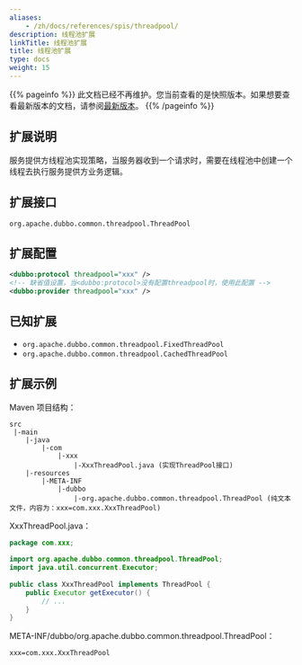 ```yaml
---
aliases:
    - /zh/docs/references/spis/threadpool/
description: 线程池扩展
linkTitle: 线程池扩展
title: 线程池扩展
type: docs
weight: 15
---
```




{{% pageinfo %}} 此文档已经不再维护。您当前查看的是快照版本。如果想要查看最新版本的文档，请参阅[最新版本](/zh-cn/overview/mannual/java-sdk/reference-manual/spi/description/threadpool/)。
{{% /pageinfo %}}

## 扩展说明

服务提供方线程池实现策略，当服务器收到一个请求时，需要在线程池中创建一个线程去执行服务提供方业务逻辑。

## 扩展接口

`org.apache.dubbo.common.threadpool.ThreadPool`

## 扩展配置

```xml
<dubbo:protocol threadpool="xxx" />
<!-- 缺省值设置，当<dubbo:protocol>没有配置threadpool时，使用此配置 -->
<dubbo:provider threadpool="xxx" />
```

## 已知扩展

* `org.apache.dubbo.common.threadpool.FixedThreadPool`
* `org.apache.dubbo.common.threadpool.CachedThreadPool`

## 扩展示例

Maven 项目结构：

```
src
 |-main
    |-java
        |-com
            |-xxx
                |-XxxThreadPool.java (实现ThreadPool接口)
    |-resources
        |-META-INF
            |-dubbo
                |-org.apache.dubbo.common.threadpool.ThreadPool (纯文本文件，内容为：xxx=com.xxx.XxxThreadPool)
```

XxxThreadPool.java：

```java
package com.xxx;
 
import org.apache.dubbo.common.threadpool.ThreadPool;
import java.util.concurrent.Executor;
 
public class XxxThreadPool implements ThreadPool {
    public Executor getExecutor() {
        // ...
    }
}
```

META-INF/dubbo/org.apache.dubbo.common.threadpool.ThreadPool：

```properties
xxx=com.xxx.XxxThreadPool
```
